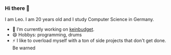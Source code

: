 ### Hi there 👋

<!--[![shields.io](https://img.shields.io/badge/in%20love%20with-laura-critical)](https://github.com/xcodecat)-->

I am Leo. I am 20 years old and I study Computer Science in Germany. 

- 🔭 I’m currently working on [keinbudget](https://github.com/cheetahbyte/keinbudget).
- 😄 Hobbys: programming, drums
- ⚡ I like to overload myself with a ton of side projects that don't get done. Be warned

